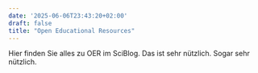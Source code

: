 ```yaml
---
date: '2025-06-06T23:43:20+02:00'
draft: false
title: "Open Educational Resources"
---
```

Hier finden Sie alles zu OER im SciBlog. Das ist sehr nützlich. Sogar sehr nützlich.